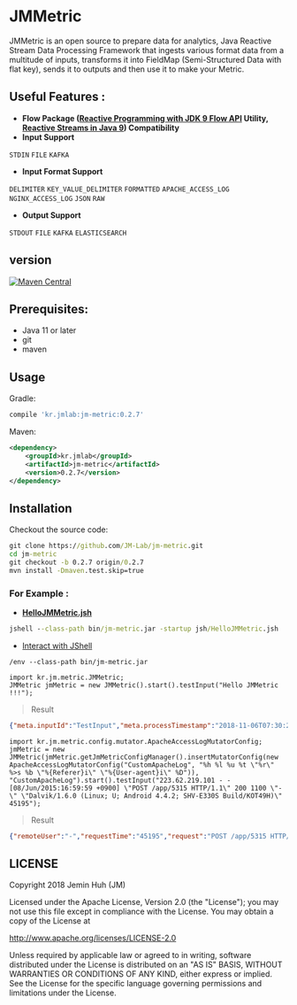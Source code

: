 JMMetric
========
JMMetric is an open source to prepare data for analytics, Java Reactive Stream Data Processing Framework that ingests various format data from a multitude of inputs, transforms it into FieldMap (Semi-Structured Data with flat key), sends it to outputs and then use it to make your Metric.

## Useful Features  :
* **Flow Package ([Reactive Programming with JDK 9 Flow API](https://community.oracle.com/docs/DOC-1006738) Utility, [Reactive Streams 
in Java 9](https://dzone.com/articles/reactive-streams-in-java-9)) 
Compatibility**
* **Input Support**

`STDIN` `FILE` `KAFKA`
* **Input Format Support**

`DELIMITER` `KEY_VALUE_DELIMITER` `FORMATTED` `APACHE_ACCESS_LOG` `NGINX_ACCESS_LOG` `JSON` `RAW`
* **Output Support**

`STDOUT` `FILE` `KAFKA` `ELASTICSEARCH`

## version
[![Maven Central](https://maven-badges.herokuapp.com/maven-central/kr.jmlab/jm-metric/badge.svg)](http://search.maven.org/#artifactdetails%7Ckr.jmlab%7Cjm-metric%7C0.2.7%7Cjar)

## Prerequisites:
* Java 11 or later
* git
* maven 

## Usage
Gradle:
```groovy
compile 'kr.jmlab:jm-metric:0.2.7'
```
Maven:
```xml
<dependency>
    <groupId>kr.jmlab</groupId>
    <artifactId>jm-metric</artifactId>
    <version>0.2.7</version>
</dependency>
```

## Installation
Checkout the source code:
```cmd
git clone https://github.com/JM-Lab/jm-metric.git
cd jm-metric
git checkout -b 0.2.7 origin/0.2.7
mvn install -Dmaven.test.skip=true
```
### For Example :
- **[HelloJMMetric.jsh](https://github.com/JM-Lab/jm-metric/tree/master/jsh/HelloJMMetric.jsh)**
```cmd
jshell --class-path bin/jm-metric.jar -startup jsh/HelloJMMetric.jsh
```
- [Interact with JShell](https://docs.oracle.com/javase/9/jshell/)
```jshell
/env --class-path bin/jm-metric.jar

import kr.jm.metric.JMMetric;
JMMetric jmMetric = new JMMetric().start().testInput("Hello JMMetric !!!");
```
> Result
```json
{"meta.inputId":"TestInput","meta.processTimestamp":"2018-11-06T07:30:20.345Z","rawData":"Hello JMMetric !!!"}
```
```jshell
import kr.jm.metric.config.mutator.ApacheAccessLogMutatorConfig;
jmMetric = new JMMetric(jmMetric.getJmMetricConfigManager().insertMutatorConfig(new ApacheAccessLogMutatorConfig("CustomApacheLog", "%h %l %u %t \"%r\" %>s %b \"%{Referer}i\" \"%{User-agent}i\" %D")), "CustomApacheLog").start().testInput("223.62.219.101 - - [08/Jun/2015:16:59:59 +0900] \"POST /app/5315 HTTP/1.1\" 200 1100 \"-\" \"Dalvik/1.6.0 (Linux; U; Android 4.4.2; SHV-E330S Build/KOT49H)\" 45195");
```
> Result
```json
{"remoteUser":"-","requestTime":"45195","request":"POST /app/5315 HTTP/1.1","referer":"-","meta.inputId":"TestInput","meta.processTimestamp":"2018-11-06T07:57:47.114Z","receivedTimestamp":"08/Jun/2015:16:59:59 +0900","remoteHost":"223.62.219.101","sizeByte":"1100","userAgent":"Dalvik/1.6.0 (Linux; U; Android 4.4.2; SHV-E330S Build/KOT49H)","remoteLogName":"-","statusCode":"200"}
```
## LICENSE
Copyright 2018 Jemin Huh (JM)

Licensed under the Apache License, Version 2.0 (the "License");
you may not use this file except in compliance with the License.
You may obtain a copy of the License at

<http://www.apache.org/licenses/LICENSE-2.0>

Unless required by applicable law or agreed to in writing, software
distributed under the License is distributed on an "AS IS" BASIS,
WITHOUT WARRANTIES OR CONDITIONS OF ANY KIND, either express or implied.
See the License for the specific language governing permissions and
limitations under the License.